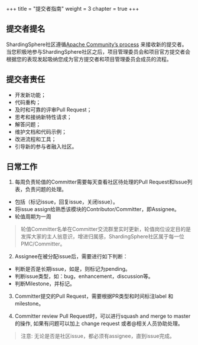 +++
title = "提交者指南"
weight = 3
chapter = true
+++

## 提交者提名

ShardingSphere社区遵循[Apache Community’s process](http://community.apache.org/newcommitter.html) 来接收新的提交者。
当您积极地参与ShardingSphere社区之后，项目管理委员会和项目官方提交者会根据您的表现发起吸纳您成为官方提交者和项目管理委员会成员的流程。

## 提交者责任

 - 开发新功能；
 - 代码重构；
 - 及时和可靠的评审Pull Request；
 - 思考和接纳新特性请求；
 - 解答问题；
 - 维护文档和代码示例；
 - 改进流程和工具；
 - 引导新的参与者融入社区。

## 日常工作

1. 每周负责轮值的Committer需要每天查看社区待处理的Pull Request和Issue列表，负责问题的处理。

 - 包括（标记issue，回复issue，关闭issue）。
 - 将issue assign给熟悉该模块的Contributor/Committer，即Assignee。
 - 轮值周期为一周
 
> 轮值Committer名单在Committer交流群里实时更新，轮值岗位设定目的是发挥大家的主人翁意识，增进归属感，ShardingSphere社区属于每一位PMC/Committer。

2. Assignee在被分配issue后，需要进行如下判断：

 - 判断是否是长期issue，如是，则标记为pending。
 - 判断issue类型，如：bug，enhancement，discussion等。
 - 判断Milestone，并标记。

3. Committer提交的Pull Request，需要根据PR类型和时间标注label 和 milestone。

4. Committer review Pull Request时，可以进行squash and merge to master的操作, 如果有问题可以加上 change request 或者@相关人员协助处理。

> 注意: 无论是否是社区issue，都必须有assignee，直到issue完成。
